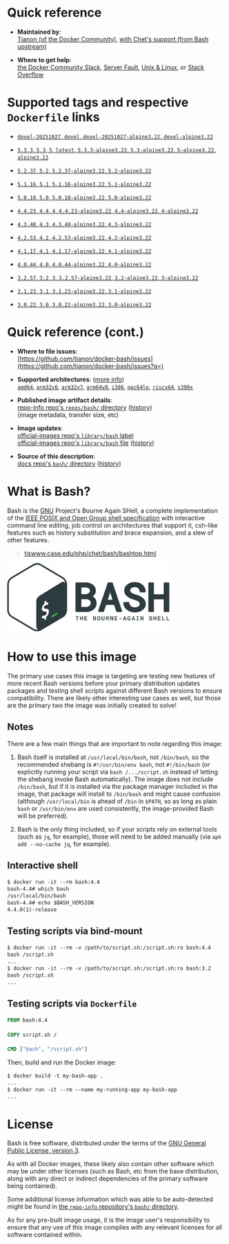 <!--

********************************************************************************

WARNING:

    DO NOT EDIT "bash/README.md"

    IT IS AUTO-GENERATED

    (from the other files in "bash/" combined with a set of templates)

********************************************************************************

-->

# Quick reference

-	**Maintained by**:  
	[Tianon (of the Docker Community)](https://github.com/tianon/docker-bash), [with Chet's support (from Bash upstream)](https://github.com/docker-library/official-images/pull/2217#issue-181031192)

-	**Where to get help**:  
	[the Docker Community Slack](https://dockr.ly/comm-slack), [Server Fault](https://serverfault.com/help/on-topic), [Unix & Linux](https://unix.stackexchange.com/help/on-topic), or [Stack Overflow](https://stackoverflow.com/help/on-topic)

# Supported tags and respective `Dockerfile` links

-	[`devel-20251027`, `devel`, `devel-20251027-alpine3.22`, `devel-alpine3.22`](https://github.com/tianon/docker-bash/blob/811e57fc3ad50ed25c2194e00ea69042310f125a/devel/Dockerfile)

-	[`5.3.3`, `5.3`, `5`, `latest`, `5.3.3-alpine3.22`, `5.3-alpine3.22`, `5-alpine3.22`, `alpine3.22`](https://github.com/tianon/docker-bash/blob/3b56c1c4a4e381f8b53decf0917fddd2cd15c8d4/5.3/Dockerfile)

-	[`5.2.37`, `5.2`, `5.2.37-alpine3.22`, `5.2-alpine3.22`](https://github.com/tianon/docker-bash/blob/9fc164bd1a8e4bfe16c517623ce935dc821bbb08/5.2/Dockerfile)

-	[`5.1.16`, `5.1`, `5.1.16-alpine3.22`, `5.1-alpine3.22`](https://github.com/tianon/docker-bash/blob/8ba8423bc0d3339722d4ba2d1af1f53fd179f506/5.1/Dockerfile)

-	[`5.0.18`, `5.0`, `5.0.18-alpine3.22`, `5.0-alpine3.22`](https://github.com/tianon/docker-bash/blob/5f58d08f8ee4a558b8302ef22352af99d4beedfd/5.0/Dockerfile)

-	[`4.4.23`, `4.4`, `4`, `4.4.23-alpine3.22`, `4.4-alpine3.22`, `4-alpine3.22`](https://github.com/tianon/docker-bash/blob/099d6114cbdb9b016fb8c4beb653187df002f66f/4.4/Dockerfile)

-	[`4.3.48`, `4.3`, `4.3.48-alpine3.22`, `4.3-alpine3.22`](https://github.com/tianon/docker-bash/blob/099d6114cbdb9b016fb8c4beb653187df002f66f/4.3/Dockerfile)

-	[`4.2.53`, `4.2`, `4.2.53-alpine3.22`, `4.2-alpine3.22`](https://github.com/tianon/docker-bash/blob/8556e37dc74a044cfd6e8255acfd116a5bdb8588/4.2/Dockerfile)

-	[`4.1.17`, `4.1`, `4.1.17-alpine3.22`, `4.1-alpine3.22`](https://github.com/tianon/docker-bash/blob/099d6114cbdb9b016fb8c4beb653187df002f66f/4.1/Dockerfile)

-	[`4.0.44`, `4.0`, `4.0.44-alpine3.22`, `4.0-alpine3.22`](https://github.com/tianon/docker-bash/blob/099d6114cbdb9b016fb8c4beb653187df002f66f/4.0/Dockerfile)

-	[`3.2.57`, `3.2`, `3`, `3.2.57-alpine3.22`, `3.2-alpine3.22`, `3-alpine3.22`](https://github.com/tianon/docker-bash/blob/099d6114cbdb9b016fb8c4beb653187df002f66f/3.2/Dockerfile)

-	[`3.1.23`, `3.1`, `3.1.23-alpine3.22`, `3.1-alpine3.22`](https://github.com/tianon/docker-bash/blob/099d6114cbdb9b016fb8c4beb653187df002f66f/3.1/Dockerfile)

-	[`3.0.22`, `3.0`, `3.0.22-alpine3.22`, `3.0-alpine3.22`](https://github.com/tianon/docker-bash/blob/5ffa8349006e790fe3534d0a6c3100fd6d725407/3.0/Dockerfile)

# Quick reference (cont.)

-	**Where to file issues**:  
	[https://github.com/tianon/docker-bash/issues](https://github.com/tianon/docker-bash/issues?q=)

-	**Supported architectures**: ([more info](https://github.com/docker-library/official-images#architectures-other-than-amd64))  
	[`amd64`](https://hub.docker.com/r/amd64/bash/), [`arm32v6`](https://hub.docker.com/r/arm32v6/bash/), [`arm32v7`](https://hub.docker.com/r/arm32v7/bash/), [`arm64v8`](https://hub.docker.com/r/arm64v8/bash/), [`i386`](https://hub.docker.com/r/i386/bash/), [`ppc64le`](https://hub.docker.com/r/ppc64le/bash/), [`riscv64`](https://hub.docker.com/r/riscv64/bash/), [`s390x`](https://hub.docker.com/r/s390x/bash/)

-	**Published image artifact details**:  
	[repo-info repo's `repos/bash/` directory](https://github.com/docker-library/repo-info/blob/master/repos/bash) ([history](https://github.com/docker-library/repo-info/commits/master/repos/bash))  
	(image metadata, transfer size, etc)

-	**Image updates**:  
	[official-images repo's `library/bash` label](https://github.com/docker-library/official-images/issues?q=label%3Alibrary%2Fbash)  
	[official-images repo's `library/bash` file](https://github.com/docker-library/official-images/blob/master/library/bash) ([history](https://github.com/docker-library/official-images/commits/master/library/bash))

-	**Source of this description**:  
	[docs repo's `bash/` directory](https://github.com/docker-library/docs/tree/master/bash) ([history](https://github.com/docker-library/docs/commits/master/bash))

# What is Bash?

Bash is the [GNU](http://www.gnu.org/) Project's Bourne Again SHell, a complete implementation of the [IEEE POSIX and Open Group shell specification](http://www.opengroup.org/onlinepubs/9699919799/nfindex.html) with interactive command line editing, job control on architectures that support it, csh-like features such as history substitution and brace expansion, and a slew of other features.

> [tiswww.case.edu/php/chet/bash/bashtop.html](https://tiswww.case.edu/php/chet/bash/bashtop.html)

![logo](https://raw.githubusercontent.com/docker-library/docs/5cb6fef6ed317e5af7e1e14e64c18c2b81657e81/bash/logo.png)

# How to use this image

The primary use cases this image is targeting are testing new features of more recent Bash versions before your primary distribution updates packages and testing shell scripts against different Bash versions to ensure compatibility. There are likely other interesting use cases as well, but those are the primary two the image was initially created to solve!

## Notes

There are a few main things that are important to note regarding this image:

1.	Bash itself is installed at `/usr/local/bin/bash`, not `/bin/bash`, so the recommended shebang is `#!/usr/bin/env bash`, not `#!/bin/bash` (or explicitly running your script via `bash /.../script.sh` instead of letting the shebang invoke Bash automatically). The image does not include `/bin/bash`, but if it is installed via the package manager included in the image, that package will install to `/bin/bash` and might cause confusion (although `/usr/local/bin` is ahead of `/bin` in `$PATH`, so as long as plain `bash` or `/usr/bin/env` are used consistently, the image-provided Bash will be preferred).

2.	Bash is the only thing included, so if your scripts rely on external tools (such as `jq`, for example), those will need to be added manually (via `apk add --no-cache jq`, for example).

## Interactive shell

```console
$ docker run -it --rm bash:4.4
bash-4.4# which bash
/usr/local/bin/bash
bash-4.4# echo $BASH_VERSION
4.4.0(1)-release
```

## Testing scripts via bind-mount

```console
$ docker run -it --rm -v /path/to/script.sh:/script.sh:ro bash:4.4 bash /script.sh
...
$ docker run -it --rm -v /path/to/script.sh:/script.sh:ro bash:3.2 bash /script.sh
...
```

## Testing scripts via `Dockerfile`

```dockerfile
FROM bash:4.4

COPY script.sh /

CMD ["bash", "/script.sh"]
```

Then, build and run the Docker image:

```console
$ docker build -t my-bash-app .
...
$ docker run -it --rm --name my-running-app my-bash-app
...
```

# License

Bash is free software, distributed under the terms of the [GNU General Public License, version 3](http://www.gnu.org/licenses/gpl.html).

As with all Docker images, these likely also contain other software which may be under other licenses (such as Bash, etc from the base distribution, along with any direct or indirect dependencies of the primary software being contained).

Some additional license information which was able to be auto-detected might be found in [the `repo-info` repository's `bash/` directory](https://github.com/docker-library/repo-info/tree/master/repos/bash).

As for any pre-built image usage, it is the image user's responsibility to ensure that any use of this image complies with any relevant licenses for all software contained within.
